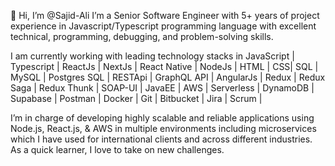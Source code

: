 👋 Hi, I’m @Sajid-Ali
I’m a Senior Software Engineer with 5+ years of project experience in Javascript/Typescript programming language with excellent technical, programming, debugging, and problem-solving skills.

I am currently working with leading technology stacks in JavaScript | Typescript | ReactJs | NextJs | React Native | NodeJs | HTML | CSS| SQL | MySQL | Postgres SQL | RESTApi | GraphQL API | AngularJs | Redux | Redux Saga | Redux Thunk | SOAP-UI | JavaEE | AWS | Serverless | DynamoDB | Supabase | Postman | Docker | Git | Bitbucket | Jira | Scrum |

I’m in charge of developing highly scalable and reliable applications using Node.js, React.js, & AWS in multiple environments including microservices which I have used for international clients and across different industries. As a quick learner, I love to take on new challenges.

<!---
Sajid-Ali/Sajid-Ali is a ✨ special ✨ repository because its `README.md` (this file) appears on your GitHub profile.
You can click the Preview link to take a look at your changes.
--->
